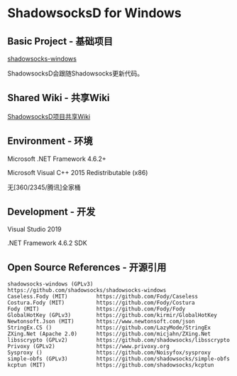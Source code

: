 # ShadowsocksD for Windows

## Basic Project - 基础项目

[shadowsocks-windows](https://github.com/shadowsocks/shadowsocks-windows)

ShadowsocksD会跟随Shadowsocks更新代码。

## Shared Wiki - 共享Wiki

[ShadowsocksD项目共享Wiki](https://github.com/CGDF-Github/SSD-Windows/wiki)

## Environment - 环境

Microsoft .NET Framework 4.6.2+

Microsoft Visual C++ 2015 Redistributable (x86)

无\[360/2345/腾讯\]全家桶

## Development - 开发

Visual Studio 2019

.NET Framework 4.6.2 SDK

## Open Source References - 开源引用
```
shadowsocks-windows (GPLv3) https://github.com/shadowsocks/shadowsocks-windows
Caseless.Fody (MIT)         https://github.com/Fody/Caseless
Costura.Fody (MIT)          https://github.com/Fody/Costura
Fody (MIT)                  https://github.com/Fody/Fody
GlobalHotKey (GPLv3)        https://github.com/kirmir/GlobalHotKey
Newtonsoft.Json (MIT)       https://www.newtonsoft.com/json
StringEx.CS ()              https://github.com/LazyMode/StringEx
ZXing.Net (Apache 2.0)      https://github.com/micjahn/ZXing.Net
libsscrypto (GPLv2)         https://github.com/shadowsocks/libsscrypto
Privoxy (GPLv2)             https://www.privoxy.org
Sysproxy ()                 https://github.com/Noisyfox/sysproxy
simple-obfs (GPLv3)         https://github.com/shadowsocks/simple-obfs
kcptun (MIT)                https://github.com/shadowsocks/kcptun
```
